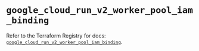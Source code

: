 # `google_cloud_run_v2_worker_pool_iam_binding`

Refer to the Terraform Registry for docs: [`google_cloud_run_v2_worker_pool_iam_binding`](https://registry.terraform.io/providers/hashicorp/google-beta/6.40.0/docs/resources/google_cloud_run_v2_worker_pool_iam_binding).
